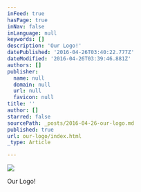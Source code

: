 ```yaml
---
inFeed: true
hasPage: true
inNav: false
inLanguage: null
keywords: []
description: 'Our Logo!'
datePublished: '2016-04-26T03:40:22.777Z'
dateModified: '2016-04-26T03:39:46.881Z'
authors: []
publisher:
  name: null
  domain: null
  url: null
  favicon: null
title: ''
author: []
starred: false
sourcePath: _posts/2016-04-26-our-logo.md
published: true
url: our-logo/index.html
_type: Article

---
```

![](https://the-grid-user-content.s3-us-west-2.amazonaws.com/3cc2a320-28bb-48e5-866a-23b1d90afe5d.jpg)

Our Logo!